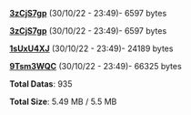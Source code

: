 [**3zCjS7gp**](/data/3zCjS7gp.txt) (30/10/22 - 23:49)- 6597 bytes

[**3zCjS7gp**](/data/3zCjS7gp.txt) (30/10/22 - 23:49)- 6597 bytes

[**1sUxU4XJ**](/data/1sUxU4XJ.txt) (30/10/22 - 23:49)- 24189 bytes

[**9Tsm3WQC**](/data/9Tsm3WQC.txt) (30/10/22 - 23:49)- 66325 bytes

**Total Datas**: 935

**Total Size**: 5.49 MB / 5.5 MB